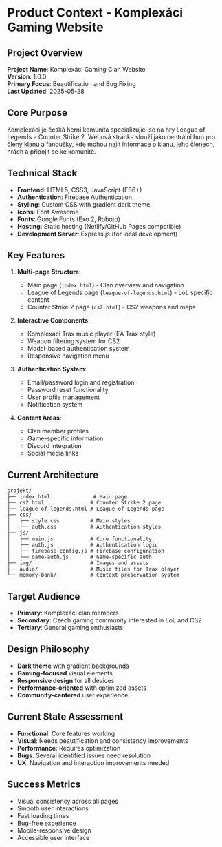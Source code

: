 # Product Context - Komplexáci Gaming Website

## Project Overview
**Project Name**: Komplexáci Gaming Clan Website  
**Version**: 1.0.0  
**Primary Focus**: Beautification and Bug Fixing  
**Last Updated**: 2025-05-28  

## Core Purpose
Komplexáci je česká herní komunita specializující se na hry League of Legends a Counter Strike 2. Webová stránka slouží jako centrální hub pro členy klanu a fanoušky, kde mohou najít informace o klanu, jeho členech, hrách a připojit se ke komunitě.

## Technical Stack
- **Frontend**: HTML5, CSS3, JavaScript (ES6+)
- **Authentication**: Firebase Authentication
- **Styling**: Custom CSS with gradient dark theme
- **Icons**: Font Awesome
- **Fonts**: Google Fonts (Exo 2, Roboto)
- **Hosting**: Static hosting (Netlify/GitHub Pages compatible)
- **Development Server**: Express.js (for local development)

## Key Features
1. **Multi-page Structure**:
   - Main page (`index.html`) - Clan overview and navigation
   - League of Legends page (`league-of-legends.html`) - LoL specific content
   - Counter Strike 2 page (`cs2.html`) - CS2 weapons and maps

2. **Interactive Components**:
   - Komplexáci Trax music player (EA Trax style)
   - Weapon filtering system for CS2
   - Modal-based authentication system
   - Responsive navigation menu

3. **Authentication System**:
   - Email/password login and registration
   - Password reset functionality
   - User profile management
   - Notification system

4. **Content Areas**:
   - Clan member profiles
   - Game-specific information
   - Discord integration
   - Social media links

## Current Architecture
```
projekt/
├── index.html              # Main page
├── cs2.html               # Counter Strike 2 page
├── league-of-legends.html # League of Legends page
├── css/
│   ├── style.css          # Main styles
│   └── auth.css           # Authentication styles
├── js/
│   ├── main.js            # Core functionality
│   ├── auth.js            # Authentication logic
│   ├── firebase-config.js # Firebase configuration
│   └── game-auth.js       # Game-specific auth
├── img/                   # Images and assets
├── audio/                 # Music files for Trax player
└── memory-bank/           # Context preservation system
```

## Target Audience
- **Primary**: Komplexáci clan members
- **Secondary**: Czech gaming community interested in LoL and CS2
- **Tertiary**: General gaming enthusiasts

## Design Philosophy
- **Dark theme** with gradient backgrounds
- **Gaming-focused** visual elements
- **Responsive design** for all devices
- **Performance-oriented** with optimized assets
- **Community-centered** user experience

## Current State Assessment
- **Functional**: Core features working
- **Visual**: Needs beautification and consistency improvements
- **Performance**: Requires optimization
- **Bugs**: Several identified issues need resolution
- **UX**: Navigation and interaction improvements needed

## Success Metrics
- Visual consistency across all pages
- Smooth user interactions
- Fast loading times
- Bug-free experience
- Mobile-responsive design
- Accessible user interface